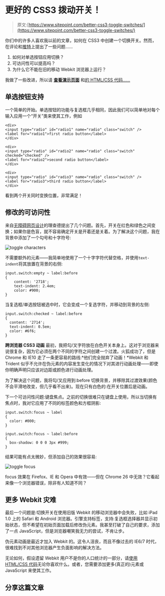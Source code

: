 # 更好的 CSS3 拨动开关！

> 原文:[https://www.sitepoint.com/better-css3-toggle-switches/](https://www.sitepoint.com/better-css3-toggle-switches/)

你们中的许多人喜欢我以前的文章，如何在 CSS3 中创建一个切换开关。然而，在评论和[推特](http://twitter.com/craigbuckler)上提出了一些问题……

1.  如何对单选按钮应用切换？
2.  可访问性可以提高吗？
3.  为什么它不能在旧的移动 Webkit 浏览器上运行？

我做了一些改进，所以请 [**查看演示页面**](http://cssdeck.com/labs/full/better-css-toggle-switches) 和[的 HTML/CSS 代码……](http://cssdeck.com/labs/full/better-css-toggle-switches)

## 单选按钮支持

一个简单的开始。单选按钮的功能与复选框几乎相同，因此我们可以简单地对每个输入应用一个“开关”类来使其工作，例如

```
<div>
<input type="radio" id="radio1" name="radio" class="switch" />
<label for="radio1">first radio button</label>
</div>

<div>
<input type="radio" id="radio2" name="radio" class="switch" checked="checked" />
<label for="radio2">second radio button</label>
</div>

<div>	
<input type="radio" id="radio3" name="radio" class="switch" />
<label for="radio3">third radio button</label>
</div> 
```

看到两个开关同时变换位置，非常满足！

## 修改的可访问性

来自[无障碍网页设计](http://accessibleweb.eu/)的理查德提出了几个问题。首先，开关在红色和绿色之间变换；如果你是色盲，就不容易确定开关是开着还是关着。为了解决这个问题，我在背景中添加了一个勾号和十字符号:

![toggle characters](../Images/eeb5f99daa41ec7a48cd56b1cbf238bc.png)

不需要额外的元素——我简单地使用了一个十字字符代替空格，并使用`text-indent`将其放置在背景的右侧:

```
input.switch:empty ~ label:before
{
	content: '2718';
	text-indent: 2.4em;
	color: #900;
}
```

当复选框/单选按钮被选中时，它会变成一个复选字符，并移动到背景的左侧:

```
input.switch:checked ~ label:before
{
  content: '2714';
  text-indent: 0.5em;
  color: #6f6;
}
```

**跨浏览器 CSS3 动画**
最初，我把勾/叉字符放在白色开关本身上。这对于浏览器来说很复杂，因为它必须在两个不同的字符之间创建一个过渡。火狐成功了，但是 Chrome 和 IE10 走了一条更容易的路线:*他们完全抛弃了动画！*Webkit 和 Trident 似乎不允许在伪元素的内容发生变化的情况下对其进行动画处理——即使你明确声明只应该对边距或颜色进行动画处理。

为了解决这个问题，我将勾/叉应用到:before 切换背景，并移除其过渡效果(颜色不会平滑地改变，但几乎看不出来)。现在只有白色的:在开关位置后是动画。

下一个可访问性问题:键盘焦点。之前的切换很难只在键盘上使用，所以当切换有焦点时，我对它应用了不同的标签颜色和方框阴影:

```
input.switch:focus ~ label
{
  color: #000;
}

input.switch:focus ~ label:before
{
  box-shadow: 0 0 0 3px #999;
}
```

结果可能有点太微妙，但添加自己的效果很容易:

![toggle focus](../Images/28075a749b8b482cdc287c456b2bd5aa.png)

focus 效果在 Firefox、IE 和 Opera 中有效——但在 Chrome 26 中无效？它看起来像一个浏览器错误，除非有人知道不同？

## 更多 Webkit 灾难

最后一个问题是:切换开关在使用旧版 Webkit 的移动浏览器中会失败，比如 iPad 1.0 上的 Safari 和 Android 浏览器。引擎支持标签，支持:复选框选择器并显示初始状态，但不希望在初始页面加载后修改伪元素。我甚至打破了自己的要求，添加了一点 JavaScript，但是浏览器嘲笑我无力的尝试，不肯让步。

伪元素动画是最近才加入 Webkit 的。这令人沮丧，而且不像过去的 IE6/7 时代，很难找到不对其他浏览器产生负面影响的解决方法。

无论如何，假设遗留 Webkit 用户不是你的人口统计的一部分，请[使用 HTML/CSS 代码](http://cssdeck.com/labs/full/better-css-toggle-switches)无论你喜欢什么。或者，您需要添加更多(真正的)元素或 JavaScript 来使其工作。

## 分享这篇文章